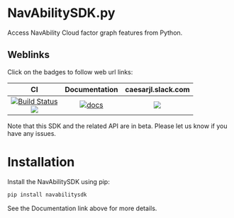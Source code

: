 # NavAbilitySDK.py

Access NavAbility Cloud factor graph features from Python.

## Weblinks

Click on the badges to follow web url links:

|  CI  |  Documentation  | caesarjl.slack.com |
|:----:|:---------------:|:------------------:|
| [![Build Status][sdk-py-ci-img]][sdk-py-ci-url] <br> [![][sdk-py-cov-img]][sdk-py-cov-url] | [![docs][docs-shield]][sdk-py-docs-url] | [![][nva-slack-badge]][nva-slack] |

Note that this SDK and the related API are in beta. Please let us know if you have any issues.

# Installation

Install the NavAbilitySDK using pip:

```bash
pip install navabilitysdk
```

See the Documentation link above for more details.


[sdk-py-docs-url]: https://navability.github.io/NavAbilitySDK.py/
[docs-shield]: https://img.shields.io/badge/docs-latest-blue.svg
[sdk-py-ci-img]: https://github.com/NavAbility/NavAbilitySDK.py/actions/workflows/python-package.yml/badge.svg
[sdk-py-ci-url]: https://github.com/NavAbility/NavAbilitySDK.py/actions/workflows/python-package.yml
[nva-slack-badge]: https://img.shields.io/badge/Invite-Slack-green.svg?style=popout
[nva-slack]: https://join.slack.com/t/caesarjl/shared_invite/zt-ucs06bwg-y2tEbddwX1vR18MASnOLsw
[sdk-py-cov-img]: https://codecov.io/github/NavAbility/NavAbilitySDK.py/coverage.svg?branch=main
[sdk-py-cov-url]: https://codecov.io/github/NavAbility/NavAbility.SDK?branch=master
